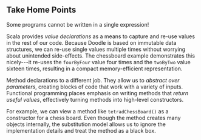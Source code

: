 ## Take Home Points

Some programs cannot be written in a single expression!

Scala provides *value declarations* as a means to
capture and re-use values in the rest of our code.
Because Doodle is based on immutable data structures,
we can re-use single values multiple times without
worrying about unintended side-effects.
The chessboard example demonstrates this nicely---it
re-uses the `fourByFour` value four times and the
`twoByTwo` value sixteen times,
resulting in a compact memory-efficient representation.

Method declarations to a different job.
They allow us to *abstract over parameters*,
creating blocks of code that work with a variety of inputs.
Functional programming places emphasis on
writing methods that *return useful values*,
effectively turning methods into high-level constructors.

For example, we can view a method like `tetradChessBoard()`
as a constructor for a chess board.
Even though the method creates many objects internally,
the substitution model allows us to ignore
the implementation details and treat the method as a black box.
